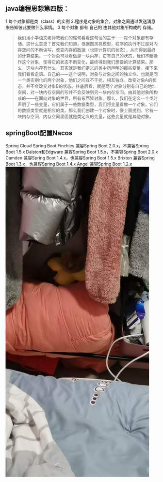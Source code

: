 ## java编程思想第四版：
1.每个对象都是类（class）的实例
2.程序是对象的集合，对象之间通过发送消息来告知彼此要做什么事情。
3.每个对象  都有  自己的  由其他对象所构成的 存储。
> 我们用小学语文老师教我们的缩句看看这句话的主干——每个对象都有存储。这什么意思？首先我们知道，根据图灵机模型，程序的执行不过是对内存空间的不断读写，改变内存的数据（也即计算机的状态），从而得到最终的计算结果。一个对象可以看做是一块内存，它有自己的状态，我们不断操作这个对象，使得它的状态不断变化，最终得到我们想要的计算结果。那么，这块内存有什么，其实就是我们定义的类中所声明的那些变量。接下来我们看看定语。自己的——这个说明，对象与对象之间的独立性。也就是同一个类实例化的两个对象，他们之间互不干扰，相互独立。改变对象A的状态，并不会改变对象B的状态。往底层看，就是两个对象分别有自己的地址空间，对一块内存空间的写并不会反映到另一块内存空间。由其他对象所构成的——在面向对象的世界，所有东西皆对象。那么，我们在定义一个类时声明了一些变量，它们属于一些数据类型，我们将变量看做一个对象，它们的数据类型就是相应的类。那么我们创建一个对象时，像上面提到，它有一块内存空间，内存空间里面就是类定义的变量，这些变量就是其他对象。



## springBoot配置Nacos
Spring Cloud Spring Boot
Finchley 兼容Spring Boot 2.0.x，不兼容Spring Boot 1.5.x
Dalston和Edgware 兼容Spring Boot 1.5.x，不兼容Spring Boot 2.0.x
Camden 兼容Spring Boot 1.4.x，也兼容Spring Boot 1.5.x
Brixton 兼容Spring Boot 1.3.x，也兼容Spring Boot 1.4.x
Angel 兼容Spring Boot 1.2.x
![enter description here](./images/1614740172846.png)
